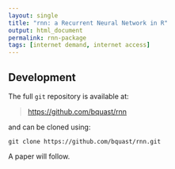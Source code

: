 ```yaml
---
layout: single
title: "rnn: a Recurrent Neural Network in R"
output: html_document
permalink: rnn-package
tags: [internet demand, internet access]
---
```


## Development

The full `git` repository is available at:

> https://github.com/bquast/rnn

and can be cloned using:

```
git clone https://github.com/bquast/rnn.git
```

A paper will follow.
